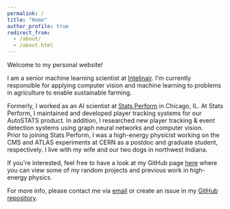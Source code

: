 ```yaml
---
permalink: /
title: "Home"
author_profile: true
redirect_from: 
  - /about/
  - /about.html
---
```


Welcome to my personal website!

I am a senior machine learning scientist at [Intelinair](https://www.intelinair.com/).
I'm currently responsible for applying computer vision and machine learning to problems in agriculture to enable sustainable farming.

Formerly, I worked as an AI scientist at [Stats Perform](https://www.statsperform.com/artificial-intelligence/) in Chicago, IL.
At Stats Perform, I maintained and developed player tracking systems for our AutoSTATS product.
In addition, I researched new player tracking & event detection systems using graph neural networks and computer vision.  
Prior to joining Stats Perform, I was a high-energy physicist working on the CMS and ATLAS experiments at CERN as a postdoc and graduate student, respectively.
I live with my wife and our two dogs in northwest Indiana.

If you're interested, feel free to have a look at my GitHub page 
[here](https://github.com/demarley) 
where you can view some of my random projects and previous work in high-energy physics.  

For more info, please contact me via [email](mailto:daniel.edison.marley@gmail.com) or create an issue
in my [GitHub repository](https://github.com/demarley/demarley.github.io).
